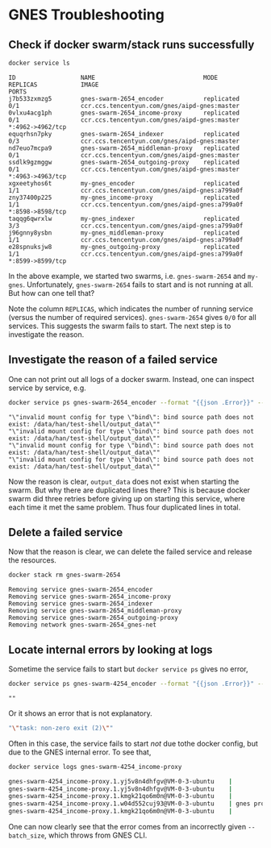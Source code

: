 # GNES Troubleshooting


## Check if docker swarm/stack runs successfully

```bash
docker service ls
```

```text
ID                  NAME                              MODE                REPLICAS            IMAGE                                           PORTS
j7b533zxmzg5        gnes-swarm-2654_encoder           replicated          0/1                 ccr.ccs.tencentyun.com/gnes/aipd-gnes:master
0vlxu4acg1ph        gnes-swarm-2654_income-proxy      replicated          0/1                 ccr.ccs.tencentyun.com/gnes/aipd-gnes:master    *:4962->4962/tcp
equqrhsn7pky        gnes-swarm-2654_indexer           replicated          0/3                 ccr.ccs.tencentyun.com/gnes/aipd-gnes:master
nd7euo7mcpa9        gnes-swarm-2654_middleman-proxy   replicated          0/1                 ccr.ccs.tencentyun.com/gnes/aipd-gnes:master
ssdlk9gzmggw        gnes-swarm-2654_outgoing-proxy    replicated          0/1                 ccr.ccs.tencentyun.com/gnes/aipd-gnes:master    *:4963->4963/tcp
xgxeetyhos6t        my-gnes_encoder                   replicated          1/1                 ccr.ccs.tencentyun.com/gnes/aipd-gnes:a799a0f
zny37400p225        my-gnes_income-proxy              replicated          1/1                 ccr.ccs.tencentyun.com/gnes/aipd-gnes:a799a0f   *:8598->8598/tcp
taqqg6qwrxlw        my-gnes_indexer                   replicated          3/3                 ccr.ccs.tencentyun.com/gnes/aipd-gnes:a799a0f
j96gnny8ysbn        my-gnes_middleman-proxy           replicated          1/1                 ccr.ccs.tencentyun.com/gnes/aipd-gnes:a799a0f
e28spnuksjw8        my-gnes_outgoing-proxy            replicated          1/1                 ccr.ccs.tencentyun.com/gnes/aipd-gnes:a799a0f   *:8599->8599/tcp
```

In the above example, we started two swarms, i.e. `gnes-swarm-2654` and `my-gnes`. Unfortunately, `gnes-swarm-2654` fails to start and is not running at all. But how can one tell that?

Note the column `REPLICAS`, which indicates the number of running service (versus the number of required services). `gnes-swarm-2654` gives `0/0` for all services. This suggests the swarm fails to start. The next step is to investigate the reason.

## Investigate the reason of a failed service 

One can not print out all logs of a docker swarm. Instead, one can inspect service by service, e.g.

```bash
docker service ps gnes-swarm-2654_encoder --format "{{json .Error}}" --no-trunc
```

```text
"\"invalid mount config for type \"bind\": bind source path does not exist: /data/han/test-shell/output_data\""
"\"invalid mount config for type \"bind\": bind source path does not exist: /data/han/test-shell/output_data\""
"\"invalid mount config for type \"bind\": bind source path does not exist: /data/han/test-shell/output_data\""
"\"invalid mount config for type \"bind\": bind source path does not exist: /data/han/test-shell/output_data\""
```

Now the reason is clear, `output_data` does not exist when starting the swarm. But why there are duplicated lines there? This is because docker swarm did three retries before giving up on starting this service, where each time it met the same problem. Thus four duplicated lines in total.

## Delete a failed service

Now that the reason is clear, we can delete the failed service and release the resources.

```bash
docker stack rm gnes-swarm-2654
```

```text
Removing service gnes-swarm-2654_encoder
Removing service gnes-swarm-2654_income-proxy
Removing service gnes-swarm-2654_indexer
Removing service gnes-swarm-2654_middleman-proxy
Removing service gnes-swarm-2654_outgoing-proxy
Removing network gnes-swarm-2654_gnes-net
```

## Locate internal errors by looking at logs

Sometime the service fails to start but `docker service ps` gives no error, 

```bash
docker service ps gnes-swarm-4254_encoder --format "{{json .Error}}" --no-trunc
```

```text
""
```

Or it shows an error that is not explanatory.

```bash
"\"task: non-zero exit (2)\""
```

Often in this case, the service fails to start *not* due tothe docker config, but due to the GNES internal error. To see that, 

```bash
docker service logs gnes-swarm-4254_income-proxy
``` 

```bash
gnes-swarm-4254_income-proxy.1.yj5v8n4dhfgv@VM-0-3-ubuntu    |                   [--proxy_type {BS,Dict,MapProxyService,Message,MessageHandler,ProxyService,ReduceProxyService,defaultdict}]
gnes-swarm-4254_income-proxy.1.yj5v8n4dhfgv@VM-0-3-ubuntu    |                   [--batch_size BATCH_SIZE] [--num_part NUM_PART]
gnes-swarm-4254_income-proxy.1.kmgk21qo6m0n@VM-0-3-ubuntu    |                   [--proxy_type {BS,Dict,MapProxyService,Message,MessageHandler,ProxyService,ReduceProxyService,defaultdict}]
gnes-swarm-4254_income-proxy.1.w04d552cuj93@VM-0-3-ubuntu    | gnes proxy: error: argument --batch_size: invalid int value: ''
gnes-swarm-4254_income-proxy.1.kmgk21qo6m0n@VM-0-3-ubuntu    |                   [--batch_size BATCH_SIZE] [--num_part NUM_PART]
```

One can now clearly see that the error comes from an incorrectly given `--batch_size`, which throws from GNES CLI. 